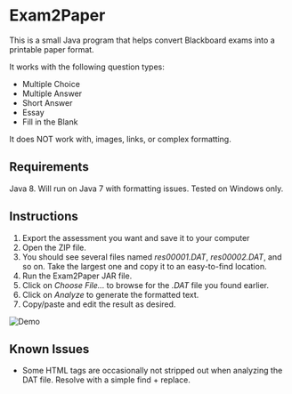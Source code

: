 # Exam2Paper

This is a small Java program that helps convert Blackboard exams into a printable paper format.

It works with the following question types:

* Multiple Choice
* Multiple Answer
* Short Answer
* Essay
* Fill in the Blank

It does NOT work with, images, links, or complex formatting.

## Requirements

Java 8. Will run on Java 7 with formatting issues. Tested on Windows only.

## Instructions

1. Export the assessment you want and save it to your computer
2. Open the ZIP file.
3. You should see several files named *res00001.DAT*, *res00002.DAT*, and so on. Take the largest one and copy it to an easy-to-find location.
4. Run the Exam2Paper JAR file.
5. Click on *Choose File...* to browse for the *.DAT* file you found earlier.
6. Click on *Analyze* to generate the formatted text.
7. Copy/paste and edit the result as desired.

![Demo](http://i.imgur.com/7Pf2a0V.png)

## Known Issues

* Some HTML tags are occasionally not stripped out when analyzing the DAT file. Resolve with a simple find + replace.



